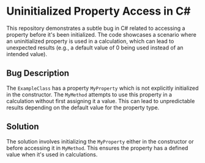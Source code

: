 # Uninitialized Property Access in C#

This repository demonstrates a subtle bug in C# related to accessing a property before it's been initialized.  The code showcases a scenario where an uninitialized property is used in a calculation, which can lead to unexpected results (e.g., a default value of 0 being used instead of an intended value).

## Bug Description
The `ExampleClass` has a property `MyProperty` which is not explicitly initialized in the constructor.  The `MyMethod` attempts to use this property in a calculation without first assigning it a value.  This can lead to unpredictable results depending on the default value for the property type.

## Solution
The solution involves initializing the `MyProperty` either in the constructor or before accessing it in `MyMethod`.  This ensures the property has a defined value when it's used in calculations.